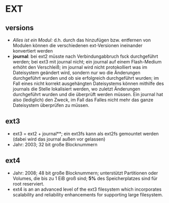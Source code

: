 
# EXT

## versions

- *Alles ist ein Modul:* d.h. durch das hinzufügen bzw. entfernen von Modulen können die verschiedenen ext-Versionen ineinander konvertiert werden
- **journal**: bei ext2 müsste nach Verbindungabbruch fsck durchgeführt werden; bei ext3 mit journal nicht; ein journal auf einem Flash-Medium erhöht den Verschleiß; im journal wird nicht protokolliert was im Dateisystem geändert wird, sondern nur wo die Änderungen durchgeführt wurden und ob sie erfolgreich durchgeführt wurden; im Fall eines nicht korrekt ausgehängten Dateisystems können mithilfe des journals die Stelle lokalisiert werden, wo zuletzt Änderungen durchgeführt wurden und die überprüft werden müssen. Ein journal hat also (lediglich) den Zweck, im Fall das Falles nicht mehr das ganze Dateisystem überprüfen zu müssen.

## ext3

* ext3 = ext2 + journal**; ein ext3fs kann als ext2fs gemountet werden (dabei wird das journal außen vor gelassen)
* Jahr: 2003; 32 bit große Blocknummern

## ext4

* Jahr: 2008; 48 bit große Blocknummern; unterstützt Partitionen oder Volumes, die bis zu 1 EiB groß sind; **5%** des Speicherplatzes sind für root reserviert.
* ext4 is an an advanced level of the ext3 filesystem which incorporates scalability and reliability enhancements for supporting large filesystem. 